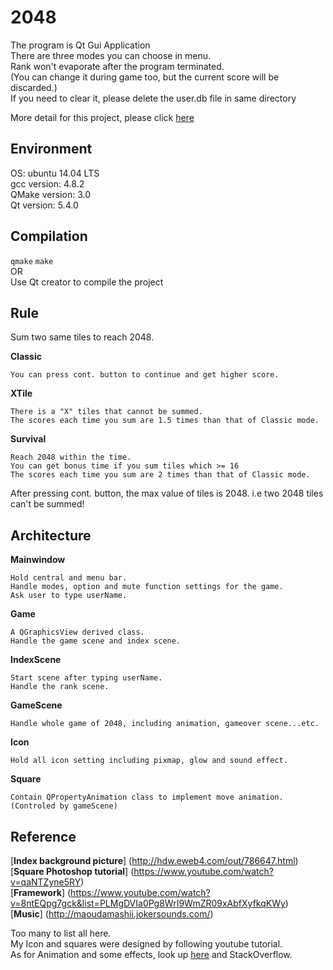 2048
===========================
The program is Qt Gui Application<br />
There are three modes you can choose in menu.<br />
Rank won't evaporate after the program terminated. <br />
(You can change it during game too, but the current score will be discarded.)<br />
If you need to clear it, please delete the user.db file in same directory<br />

More detail for this project, please click [here](https://terry-alu.hackpad.com/Qt-2048-dbH365v7CAG)

Environment 
--------------------------
OS: ubuntu 14.04 LTS<br />
gcc version: 4.8.2<br />
QMake version: 3.0<br />
Qt version: 5.4.0<br />

Compilation 
--------------------------
`qmake` `make`<br />
OR<br/>
Use Qt creator to compile the project<br />

Rule
--------------------------
Sum two same tiles to reach 2048.<br />

**Classic**

	You can press cont. button to continue and get higher score.

**XTile**

	There is a "X" tiles that cannot be summed.
	The scores each time you sum are 1.5 times than that of Classic mode.
	
**Survival**

	Reach 2048 within the time.
	You can get bonus time if you sum tiles which >= 16
	The scores each time you sum are 2 times than that of Classic mode.
	
After pressing cont. button, the max value of tiles is 2048. i.e two 2048 tiles can't be summed!

Architecture 
--------------------------
**Mainwindow**

	Hold central and menu bar.
	Handle modes, option and mute function settings for the game.
	Ask user to type userName.
	
**Game**

	A QGraphicsView derived class.
	Handle the game scene and index scene.
	
**IndexScene**

	Start scene after typing userName.
	Handle the rank scene.
	
**GameScene**

	Handle whole game of 2048, including animation, gameover scene...etc.
	
**Icon**

	Hold all icon setting including pixmap, glow and sound effect.
	
**Square**

	Contain QPropertyAnimation class to implement move animation. (Controled by gameScene)
	

Reference	
------------------------
[**Index background picture**]
(http://hdw.eweb4.com/out/786647.html)<br />
[**Square Photoshop tutorial**]
(https://www.youtube.com/watch?v=qaNTZyne5RY)<br />
[**Framework**]
(https://www.youtube.com/watch?v=8ntEQpg7gck&list=PLMgDVIa0Pg8WrI9WmZR09xAbfXyfkqKWy)<br />
[**Music**]
(http://maoudamashii.jokersounds.com/)<br />

Too many to list all here.<br />
My Icon and squares were designed by following youtube tutorial.<br />
As for Animation and some effects, look up [here](http://doc.qt.io/qt-5/widget-classes.html) and StackOverflow.<br /> 
